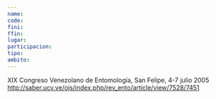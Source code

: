```yaml
---
name:
code:
fini:
ffin:
lugar:
participacion:
tipo:
ambito:
---
```

XIX Congreso Venezolano de Entomología, San Felipe, 4-7 julio 2005
http://saber.ucv.ve/ojs/index.php/rev_ento/article/view/7528/7451
